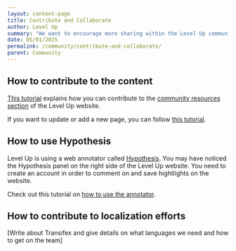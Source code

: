 ```yaml
---
layout: content-page
title: Contribute and Collaborate
author: Level Up
summary: "We want to encourage more sharing within the Level Up community and so have created a page specifically for aggregating community resources. This page explains how one can get involved, submit resources and interact on the webpage."
date: 05/01/2015
permalink: /community/contribute-and-collaborate/
parent: Community
---
```


## How to contribute to the content

[This tutorial](https://github.com/the-engine-room/level-up/wiki/How-to-Contribute-to-Level-Up-Community-Resources-Page) explains how you can contribute to the [community resources section](https://the-engine-room.github.io/level-up/community/community-resources-and-tools/) of the Level Up website.

If you want to update or add a new page, you can follow [this tutorial](https://github.com/the-engine-room/level-up/wiki/How-to-Edit-or-Add-a-New-Page).

## How to use Hypothesis

Level Up is using a web annotator called [Hypothesis](https://hypothes.is). You may have noticed the Hypothesis panel on the right side of the Level Up website. You need to create an account in order to comment on and save hightlights on the website.

Check out this tutorial on [how to use the annotator](https://github.com/the-engine-room/level-up/wiki/How-to-Use-Hypothesis).

## How to contribute to localization efforts

[Write about Transifex and give details on what languages we need and how to get on the team]
